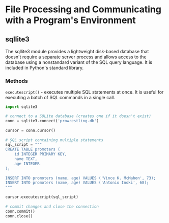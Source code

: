 # File Processing and Communicating with a Program's Environment

## sqllite3
The sqllite3 module provides a lightweight disk-based database that doesn't require a separate server process and allows access to the database using a nonstandard variant of the SQL query language. It is included in Python's standard library.

### Methods
`executescript()` - executes multiple SQL statements at once. It is useful for executing a batch of SQL commands in a single call.
```python
import sqlite3

# connect to a SQLite database (creates one if it doesn't exist)
conn = sqlite3.connect('prowrestling.db')
 
cursor = conn.cursor()
 
# SQL script containing multiple statements
sql_script = """
CREATE TABLE promoters (
    id INTEGER PRIMARY KEY,
    name TEXT,
    age INTEGER
);
 
INSERT INTO promoters (name, age) VALUES ('Vince K. McMahon', 73);
INSERT INTO promoters (name, age) VALUES ('Antonio Inoki', 68);
"""
 
cursor.executescript(sql_script)
 
# commit changes and close the connection
conn.commit()
conn.close()
```